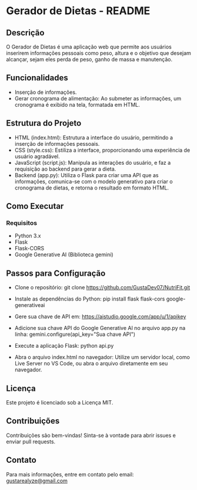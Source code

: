 # Gerador de Dietas - README
## Descrição
O Gerador de Dietas é uma aplicação web que permite aos usuários inserirem informações pessoais como peso, altura e o objetivo que desejam alcançar, sejam eles perda de peso, ganho de massa e manutenção.

## Funcionalidades
- Inserção de informações.
- Gerar cronograma de alimentação: Ao submeter as informações, um cronograma é exibido na tela, formatada em HTML.
## Estrutura do Projeto
- HTML (index.html): Estrutura a interface do usuário, permitindo a inserção de informações pessoais.
- CSS (style.css): Estiliza a interface, proporcionando uma experiência de usuário agradável.
- JavaScript (script.js): Manipula as interações do usuário, e faz a requisição ao backend para gerar a dieta.
- Backend (app.py): Utiliza o Flask para criar uma API que as informações, comunica-se com o modelo generativo para criar o cronograma de dietas, e retorna o resultado em formato HTML.
## Como Executar
### Requisitos
- Python 3.x
- Flask
- Flask-CORS
- Google Generative AI (Biblioteca gemini)
## Passos para Configuração
- Clone o repositório:
git clone https://github.com/GustaDev07/NutriFit.git

- Instale as dependências do Python:
pip install flask flask-cors google-generativeai

- Gere sua chave de API em: https://aistudio.google.com/app/u/1/apikey
- Adicione sua chave API do Google Generative AI no arquivo app.py na linha:
gemini.configure(api_key="Sua chave API")

- Execute a aplicação Flask:
python api.py

- Abra o arquivo index.html no navegador:
Utilize um servidor local, como Live Server no VS Code, ou abra o arquivo diretamente em seu navegador.

## Licença
Este projeto é licenciado sob a Licença MIT.

## Contribuições
Contribuições são bem-vindas! Sinta-se à vontade para abrir issues e enviar pull requests.

## Contato
Para mais informações, entre em contato pelo email: gustarealyze@gmail.com
